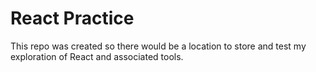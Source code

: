 # React Practice

This repo was created so there would be a location to store and test my exploration of React and associated tools.

